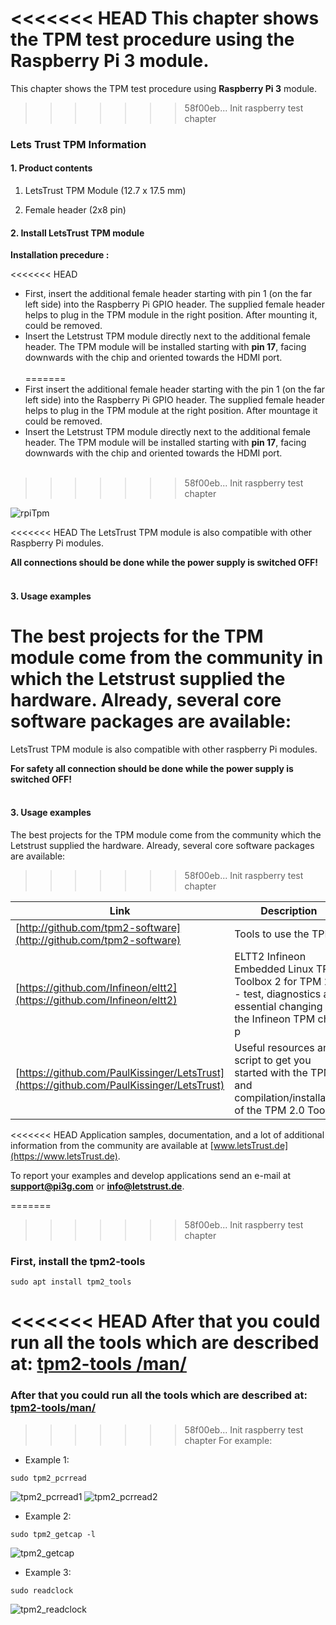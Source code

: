 <<<<<<< HEAD
This chapter shows the TPM test procedure using the **Raspberry Pi 3** module.
=======
This chapter shows the TPM test procedure using **Raspberry Pi 3** module.
>>>>>>> 58f00eb... Init raspberry test chapter
### Lets Trust TPM Information

#### 1. Product contents
1. LetsTrust TPM Module (12.7 x 17.5 mm)

2. Female header (2x8 pin) 

#### 2. Install LetsTrust TPM module
**Installation precedure :** <br />

<<<<<<< HEAD
* First, insert the additional female header starting with pin 1 (on the far 
left side) into the Raspberry Pi GPIO header. The supplied female header helps 
to plug in the TPM module in the right position. After mounting it, could be 
removed. <br />
* Insert the Letstrust TPM module directly next to the additional female header.
 The TPM module will be installed starting with **pin 17**, facing downwards 
 with the chip and oriented towards the HDMI port. <br /><br />
=======
* First insert the additional female header starting with the pin 1 (on the far left side) into the Raspberry Pi GPIO header. The supplied female header helps to plug in the TPM module at the right position. After mountage it could be removed. <br />
* Insert the Letstrust TPM module directly next to the additional female header. The TPM module will be installed starting with **pin 17**, facing downwards with the chip and oriented towards the HDMI port. <br /><br />
>>>>>>> 58f00eb... Init raspberry test chapter

![rpiTpm](images/rpiTpm.jpg)


<<<<<<< HEAD
The LetsTrust TPM module is also compatible with other Raspberry Pi modules.

**All connections should be done while the power supply is switched OFF!**
<br /><br />


#### 3. Usage examples
The best projects for the TPM module come from the community in which the 
Letstrust supplied the hardware. Already, several core software packages are 
available:
=======
LetsTrust TPM module is also compatible with other raspberry Pi modules.

**For safety all connection should be done while the power supply is switched OFF!**<br /><br />


#### 3. Usage examples
The best projects for the TPM module come from the community which the Letstrust supplied the hardware. Already, several core software packages are available:
>>>>>>> 58f00eb... Init raspberry test chapter

| Link  | Description |
|-------|-------------|
| [http://github.com/tpm2-software](http://github.com/tpm2-software) | Tools to use the TPM |
| [https://github.com/Infineon/eltt2](https://github.com/Infineon/eltt2)| ELTT2 Infineon Embedded Linux TPM Toolbox 2 for TPM 2.0 - test, diagnostics and essential changing of the Infineon TPM chip  p |
| [https://github.com/PaulKissinger/LetsTrust](https://github.com/PaulKissinger/LetsTrust) |Useful resources and script to get you started with the TPM and compilation/installation of the TPM 2.0 Tools.|

<<<<<<< HEAD
Application samples, documentation, and a lot of additional information from 
the community are available at [www.letsTrust.de](https://www.letsTrust.de).

To report your examples and develop applications send an e-mail at 
**<support@pi3g.com>** or **<info@letstrust.de>**. 

<!---## For check out the whole process, there was executed test using the 
##tpm_2 tools.
=======
Application samples, documentation and a lot of additional information from the community are available at [www.letsTrust.de](https://www.letsTrust.de).

To report your own examples and developing applications send e-mail at **<support@pi3g.com>** or **<info@letstrust.de>**. 

## For check out the whole process, there was executed test using the tpm_2 tools.
>>>>>>> 58f00eb... Init raspberry test chapter

```console
git clone git@github.com:tpm2-software/tpm2-tools.git
```
The repository was downloaded into:
```txt
/Desktop/tpm2-tools
```
<<<<<<< HEAD
-->
=======

>>>>>>> 58f00eb... Init raspberry test chapter
### First, install the **tpm2-tools**
```console
sudo apt install tpm2_tools
```
<<<<<<< HEAD
After that you could run all the tools which are described at: [tpm2-tools
/man/](https://github.com/tpm2-software/tpm2-tools/tree/master/man)
=======
### After that you could run all the tools which are described at: [tpm2-tools/man/](https://github.com/tpm2-software/tpm2-tools/tree/master/man)
>>>>>>> 58f00eb... Init raspberry test chapter
For example: <br />

* Example 1:
```console
sudo tpm2_pcrread
```
![tpm2_pcrread1](images/tpm2_pcrread_1.png)
![tpm2_pcrread2](images/tpm2_pcrread_2.png)

* Example 2:
```console
sudo tpm2_getcap -l
```
![tpm2_getcap](images/tpm2_getcap.png)

* Example 3:
```console
sudo readclock
```
![tpm2_readclock](images/tpm2_readclock.png)

